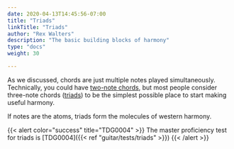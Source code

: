 ```yaml
---
date: 2020-04-13T14:45:56-07:00
title: "Triads"
linkTitle: "Triads"
author: "Rex Walters"
description: "The basic building blocks of harmony"
type: "docs"
weight: 30

---
```


As we discussed, chords are just multiple notes played simultaneously. Technically, you could have [two-note chords](https://en.wikipedia.org/wiki/Dyad_(music)), but most people consider three-note chords ([triads](https://en.wikipedia.org/wiki/Triad_(music))) to be the simplest possible place to start making useful harmony.

If notes are the atoms, triads form the molecules of western harmony.

{{< alert color="success" title="TDG0004" >}}
The master proficiency test for triads is [TDG0004]({{< ref "guitar/tests/triads" >}})
{{< /alert >}}
